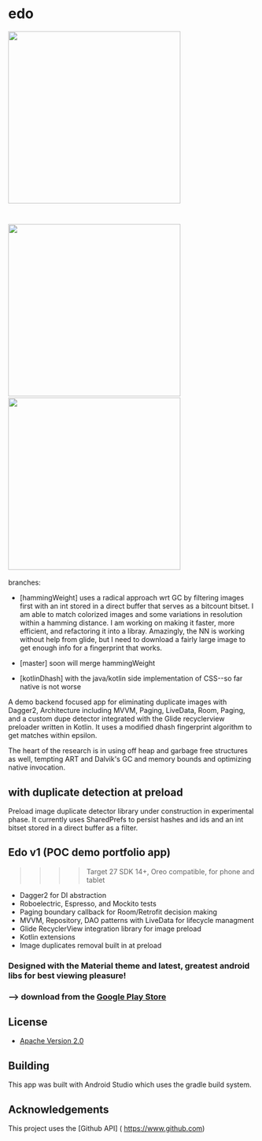 # edo
<img src="https://i.imgur.com/haEZ4TX.png" height="350"/>&nbsp;&nbsp;&nbsp;&nbsp;&nbsp;&nbsp;&nbsp;&nbsp;&nbsp;
#
<img src="https://i.imgur.com/pAjy0QO.png" height="350"/>&nbsp;&nbsp;&nbsp;&nbsp;&nbsp;&nbsp;&nbsp;&nbsp;&nbsp; 
 <img src="https://i.imgur.com/7GVKIzx.png" height="350"/>&nbsp;&nbsp;&nbsp;&nbsp;&nbsp;&nbsp;&nbsp;&nbsp;&nbsp; 



branches:

* [hammingWeight] uses a radical approach wrt GC by filtering images first with an int stored in a direct buffer that serves as a bitcount bitset. I am able to match colorized images and some variations in resolution within a hamming distance.  I am working on making it faster, more efficient, and refactoring it into a libray.  Amazingly, the NN is working without help from glide, but I need to download a fairly large image to get enough info for a fingerprint that works. 

* [master] soon will merge hammingWeight

* [kotlinDhash] with the java/kotlin side implementation of CSS--so far native is not worse

A demo backend focused app for eliminating duplicate images with Dagger2, Architecture including MVVM, Paging, LiveData, Room, Paging, and a custom dupe detector integrated with the Glide recyclerview preloader written in Kotlin.
It uses a modified dhash fingerprint algorithm to get matches within epsilon.

The heart of the research is in using off heap and garbage free structures as well, tempting ART and Dalvik's GC and memory bounds and optimizing native invocation.

## with duplicate detection at preload
Preload image duplicate detector library under construction in experimental phase.
It currently uses SharedPrefs to persist hashes and ids and an int bitset stored in a direct buffer as a filter.


## Edo v1   (POC demo portfolio app)
>>>>


>>>>Target 27
>>>>SDK 14+, Oreo compatible, for phone and tablet

* Dagger2 for DI abstraction
* Roboelectric, Espresso, and Mockito tests
* Paging boundary callback for Room/Retrofit decision making
* MVVM, Repository, DAO patterns with LiveData for lifecycle managment
* Glide RecyclerView integration library for image preload
* Kotlin extensions
* Image duplicates removal built in at preload



### Designed with the Material theme and latest, greatest android libs for best viewing pleasure!
### 


### --> download from the [Google Play Store](https://play.google.com/store/apps/details?id=com.droidteahouse.edo)


## License

* [Apache Version 2.0](http://www.apache.org/licenses/LICENSE-2.0.html)

## Building

This app was built with Android Studio which uses the gradle build system.  

## Acknowledgements

This project uses the [Github API] ( https://www.github.com)










